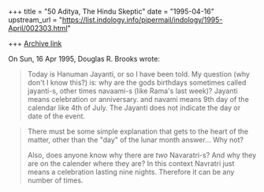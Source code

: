 +++
title = "50 Aditya, The Hindu Skeptic"
date = "1995-04-16"
upstream_url = "https://list.indology.info/pipermail/indology/1995-April/002303.html"

+++
[Archive link](https://list.indology.info/pipermail/indology/1995-April/002303.html)

On Sun, 16 Apr 1995, Douglas R. Brooks wrote:

> Today is Hanuman Jayanti, or so I have
> been told.
> My question (why don't I know this?) is:
> why are the gods birthdays sometimes called
> jayanti-s, other times navaami-s (like Rama's
> last week)?
Jayanti means celebration or anniversary. and navami means 9th day of the 
calendar like 4th of July. The Jayanti does not indicate the day or date 
of the event.

 > There must be some simple explanation that gets
> to the heart of the matter, other than
> the "day" of the lunar month answer...
Why not?
> 
> Also, does anyone know why there are _two_
> Navaratri-s?  And why they are on the calender
> where they are?
In this context Navratri just means a celebration lasting nine nights. 
Therefore it can be any number of times.





